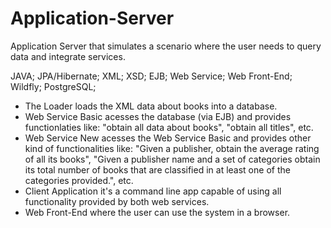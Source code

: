 # Application-Server
Application Server that simulates a scenario where the user needs to query data and integrate services.

JAVA; JPA/Hibernate; XML; XSD; EJB; Web Service; Web Front-End; Wildfly; PostgreSQL;

- The Loader loads the XML data about books into a database.
- Web Service Basic acesses the database (via EJB) and provides functionlaties like: "obtain all data about books", "obtain all titles", etc.
- Web Service New acesses the Web Service Basic and provides other kind of functionalities like: "Given a publisher, obtain the average rating of all its books", "Given a publisher name and a set of categories obtain its total number of books that
are classified in at least one of the categories provided.", etc.
- Client Application it's a command line app capable of using all functionality provided by both web services.
- Web Front-End where the user can use the system in a browser.
